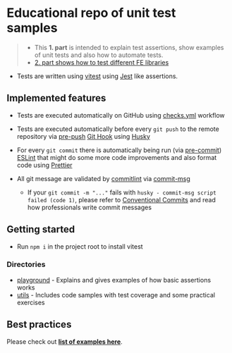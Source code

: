 # Educational repo of unit test samples

> - This **1. part** is intended to explain test assertions, show examples of unit tests and also how to automate tests.
> - [2. part shows how to test different FE libraries](https://github.com/Vondry/JS-app-tests-examples)

- Tests are written using [vitest](https://vitest.dev) using [Jest](https://jestjs.io/) like assertions.

## Implemented features

- Tests are executed automatically on GitHub using [checks.yml](.github/workflows/checks.yml) workflow
- Tests are executed automatically before every `git push` to the remote repository
  via [pre-push](.husky/pre-push) [Git Hook](https://git-scm.com/book/en/v2/Customizing-Git-Git-Hooks)
  using [Husky](https://github.com/typicode/husky)
- For every `git commit` there is automatically being run (via [pre-commit](.husky/pre-commit))
  [ESLint](https://eslint.org/) that might do some more code improvements and also
  format code using [Prettier](https://prettier.io)

- All git message are validated by [commitlint](https://github.com/conventional-changelog/commitlint)
  via [commit-msg](.husky/commit-msg)
    - If your `git commit -m "..."` fails with `husky - commit-msg script failed (code 1)`, please refer
      to [Conventional Commits](https://www.conventionalcommits.org/en/v1.0.0/) and read how professionals write commit
      messages

## Getting started

- Run `npm i` in the project root to install vitest

### Directories

- [playground](./playground) - Explains and gives examples of how basic assertions works
- [utils](./utils) - Includes code samples with test coverage and some practical exercises

## Best practices

Please check out **[list of examples here](./BestPractices.md)**.
